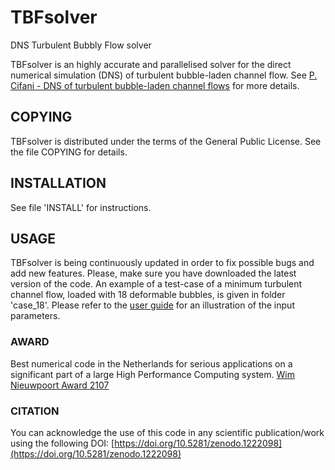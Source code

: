 # TBFsolver
DNS Turbulent Bubbly Flow solver

TBFsolver is an highly accurate and parallelised solver for the direct numerical simulation (DNS) of turbulent bubble-laden channel flow. See [P. Cifani - DNS of turbulent bubble-laden channel flows](https://research.utwente.nl/en/publications/dns-of-turbulent-bubble-laden-channel-flows) for more details. 

## COPYING
TBFsolver is distributed under the terms of the General Public License. See the file COPYING for details. 

## INSTALLATION
See file 'INSTALL' for instructions.

## USAGE
TBFsolver is being continuously updated in order to fix possible bugs and add new features. Please, make sure you have downloaded the latest version of the code. An example of a test-case of a minimum turbulent channel flow, loaded with 18 deformable bubbles, is given in folder 'case_18'. Please refer to the [user guide](user_guide/user_guide.pdf) for an illustration of the input parameters. 

### AWARD
Best numerical code in the Netherlands for serious applications on a significant part of a large High Performance Computing system. [Wim Nieuwpoort Award 2107](https://www.surf.nl/en/news/2018/01/wim-nieuwpoort-award-for-research-into-bubbly-turbulence.html)

### CITATION
You can acknowledge the use of this code in any scientific publication/work using the following DOI: [https://doi.org/10.5281/zenodo.1222098](https://doi.org/10.5281/zenodo.1222098)
